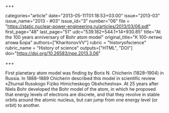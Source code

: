 +++

categories="article"
date="2013-05-11T01:18:53+03:00"
issue="2013-03"
issue_name="2013 - #03"
issue_id="3"
number="06"
file = "https://static.nuclear-power-engineering.ru/articles/2013/03/06.pdf"
first_page="48"
last_page="51"
udc="539.182+544.1+14+930.85"
title="At the 100 years anniversary of Bohr atom model"
original_title="К 100-летию атома Бора"
authors=["KharitonovVV"]
rubric = "historyofscience"
rubric_name = "History of science"
outputs=["HTML", "DOI"]
doi="https://doi.org/10.26583/npe.2013.3.06"

+++

First planetary atom model was finding by Boris N. Chicherin (1828–1904) in Russia. In 1888–1889 Chicherin described this model in scientific review «Zhurnal Russkogo Fiziko Himicheskogo Obshchestva». At 25 years after Niels Bohr developed the Bohr model of the atom, in which he proposed that energy levels of electrons are discrete, and that they revolve in stable orbits around the atomic nucleus, but can jump from one energy level (or orbit) to another.